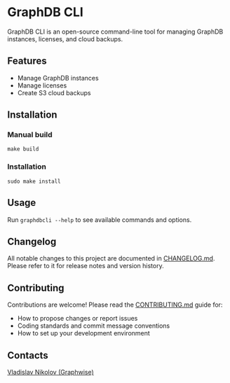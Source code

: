 # GraphDB CLI

GraphDB CLI is an open-source command-line tool for managing GraphDB instances, licenses, and cloud backups.

## Features
- Manage GraphDB instances
- Manage licenses
- Create S3 cloud backups

## Installation

### Manual build

```shell
make build
```

### Installation
```shell
sudo make install
```

## Usage

Run `graphdbcli --help` to see available commands and options.

## Changelog

All notable changes to this project are documented in [CHANGELOG.md](./CHANGELOG.md).
Please refer to it for release notes and version history.

## Contributing

Contributions are welcome! Please read the [CONTRIBUTING.md](./CONTRIBUTING.md) guide for:
- How to propose changes or report issues
- Coding standards and commit message conventions
- How to set up your development environment


## Contacts
[Vladislav Nikolov (Graphwise)](mailto:vladislav.nikolov@graphwise.ai)
